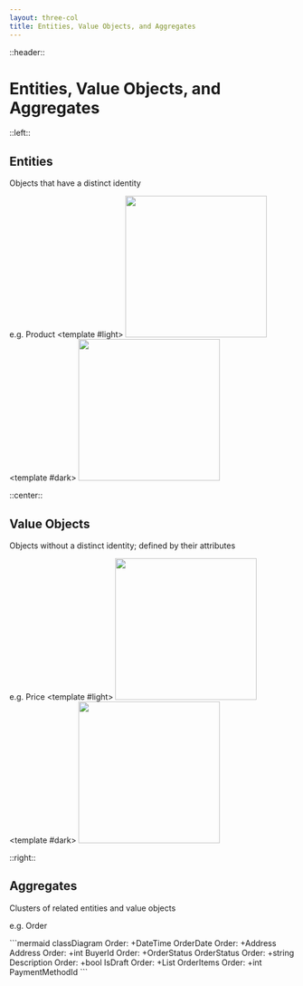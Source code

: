 ```yaml
---
layout: three-col
title: Entities, Value Objects, and Aggregates
---
```


::header::
# Entities, Value Objects, and Aggregates

::left::
## Entities
Objects that have a distinct identity

e.g. Product
<LightOrDark>
    <template #light>
      <img src="images/car-black.png" width="250">
    </template>
    <template #dark>
      <img src="images/car-white.png" width="250">
    </template>
</LightOrDark>

::center::
## Value Objects
Objects without a distinct identity; defined by their attributes

e.g. Price
<LightOrDark>
    <template #light>
      <img src="images/apple-black.png" width="250">
    </template>
    <template #dark>
      <img src="images/apple-white.png" width="250">
    </template>
</LightOrDark>


::right::
## Aggregates
Clusters of related entities and value objects

e.g. Order

<div style="margin-left: auto; margin-right: auto;">
```mermaid
classDiagram
    Order: +DateTime OrderDate
    Order: +Address Address
    Order: +int BuyerId
    Order: +OrderStatus OrderStatus
    Order: +string Description
    Order: +bool IsDraft
    Order: +List<OrderItem> OrderItems
    Order: +int PaymentMethodId
```
</div>

<!-- <LightOrDark>
    <template #light>
      <img src="images/order-aggregate-black.png" >
    </template>
    <template #dark>
      <img src="images/order-aggregate-white.png" >
    </template>
</LightOrDark> -->
